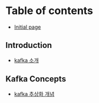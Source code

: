 # Table of contents

* [Initial page](README.md)

## Introduction

* [kafka 소개](introduction/kafka-introduction.md)

## Kafka Concepts

* [kafka 추상화 개념](kafka-concepts/kafka.md)

